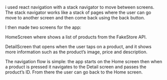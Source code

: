 i used react navigation with a stack navigator to move between screens. The stack navigator works like a stack of pages where the user can go move to another screen and then come back using the back button.

I then made two screens for the app:

HomeScreen where  shows a list of products from the FakeStore API.

DetailScreen that opens when the user taps on a product, and it shows more information such as the product’s image, price and description.

The navigation flow is simple: the app starts on the Home screen then when a product is pressed it navigates to the Detail screen and passes the product’s ID. From there the user can go back to the Home screen.
